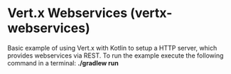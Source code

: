 # Vert.x Webservices (vertx-webservices)

Basic example of using Vert.x with Kotlin to setup a HTTP server, which provides webservices via REST. To run the example execute the following command in a terminal:
    **./gradlew run**
